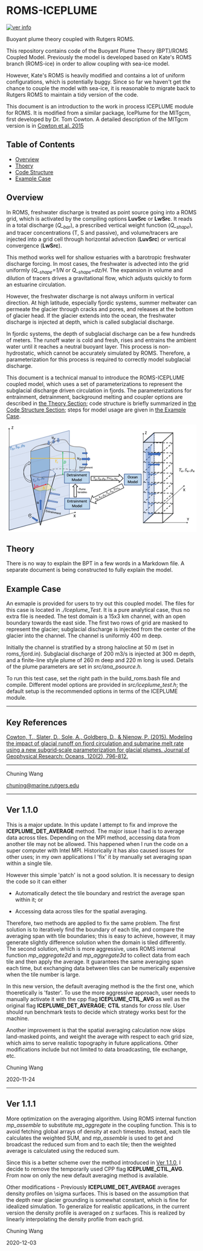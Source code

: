 # ROMS-ICEPLUME

[![ver info](https://img.shields.io/badge/ROMS%20ver3.9-ICEPLUME%20ver1.1.1-brightgreen.svg)](https://github.com/ChuningWang/roms-iceplume)

Buoyant plume theory coupled with Rutgers ROMS.

This repository contains code of the Buoyant Plume Theory (BPT)/ROMS Coupled Model. Previously the model is developed based on Kate's ROMS branch (ROMS-ice) in order to allow coupling with sea-ice model.

However, Kate's ROMS is heavily modified and contains a lot of uniform configurations, which is potentially buggy. Since so far we haven't get the chance to couple the model with sea-ice, it is reasonable to migrate back to Rutgers ROMS to maintain a tidy version of the code.

This document is an introduction to the work in process ICEPLUME module for ROMS. It is modified from a similar package, IcePlume for the MITgcm, first developed by Dr. Tom Cowton. A detailed description of the MITgcm version is in [Cowton et al. 2015](#key-references)

## Table of Contents

- [Overview](#overview)
- [Thoery](#theory)
- [Code Structure](#code-structure)
- [Example Case](#example-case)

## Overview

In ROMS, freshwater discharge is treated as point source going into a ROMS grid, which is activated by the compiling options **LuvSrc** or **LwSrc**. It reads in a total discharge (*Q_<sub>bar</sub>*), a prescribed vertical weight function (*Q_<sub>shape</sub>*), and tracer concentrations (T, S and passive), and volume/tracers are injected into a grid cell through horizontal advection (**LuvSrc**) or vertical convergence (**LwSrc**).

This method works well for shallow estuaries with a barotropic freshwater discharge forcing. In most cases, the freshwater is advected into the grid uniformly (*Q_<sub>shape</sub>=1/N* or *Q_<sub>shape</sub>=dz/H*. The expansion in volume and dilution of tracers drives a gravitational flow, which adjusts quickly to form an estuarine circulation.

However, the freshwater discharge is not always uniform in vertical direction. At high latitude, especially fjordic systems, summer meltwater can permeate the glacier through cracks and pores, and releases at the bottom of glacier head. If the glacier extends into the ocean, the freshwater discharge is injected at depth, which is called subglacial discharge.

In fjordic systems, the depth of subglacial discharge can be a few hundreds of meters. The runoff water is cold and fresh, rises and entrains the ambient water until it reaches a neutral buoyant layer. This process is non-hydrostatic, which cannot be accurately simulated by ROMS. Therefore, a parameterization for this process is required to correctly model subglacial discharge.

This document is a technical manual to introduce the ROMS-ICEPLUME coupled model, which uses a set of parameterizations to represent the subglacial discharge driven circulation in fjords. The parameterizations for entrainment, detrainment, background melting and coupler options are described in [the Theory Section](#theory); code structure is briefly summarized in [the Code Structure Section](#code-structure); steps for model usage are given in [the Example Case](#example-case).

![schem](readme_figs/schematics.png)

## Theory
There is no way to explain the BPT in a few words in a Markdown file. A separate document is being constructed to fully explain the model.

## Example Case
An exmaple is provided for users to try out this coupled model. The files for this case is located in *./Iceplume\_Test*. It is a pure analytical case, thus no extra file is needed. The test domain is a 15x3 km channel, with an open boundary towards the east side. The first two rows of grid are masked to represent the glacier; subglacial discharge is injected from the center of the glacier into the channel. The channel is uniformly 400 m deep.

Initially the channel is stratified by a strong halocline at 50 m (set in roms\_fjord.in). Subglacial discharge of 200 m3/s is injected at 300 m depth, and a finite-line style plume of 260 m deep and 220 m long is used. Details of the plume parameters are set in *src/ana\_psource.h*.

To run this test case, set the right path in the build\_roms.bash file and compile. Different model options are provided in *src/iceplume\_test.h*; the default setup is the recommended options in terms of the ICEPLUME module.

---

## Key References
[Cowton, T., Slater, D., Sole, A., Goldberg, D., & Nienow, P. (2015). Modeling the impact of glacial runoff on fjord circulation and submarine melt rate using a new subgrid‐scale parameterization for glacial plumes. Journal of Geophysical Research: Oceans, 120(2), 796-812.](https://agupubs.onlinelibrary.wiley.com/doi/10.1002/2014JC010324)

---

Chuning Wang

chuning@marine.rutgers.edu

---

## Ver 1.1.0
This is a major update. In this update I attempt to fix and improve the **ICEPLUME_DET_AVERAGE** method. The major issue I had is to average data across tiles. Depending on the MPI method, accessing data from another tile may not be allowed. This happened when I run the code on a super computer with Intel MPI. Historically it has also caused issues for other uses; in my own applications I 'fix' it by manually set averaging span within a single tile.

However this simple 'patch' is not a good solution. It is necessary to design the code so it can either

- Automatically detect the tile boundary and restrict the average span within it; or

- Accessing data across tiles for the spatial averaging.

Therefore, two methods are applied to fix the same problem. The first solution is to iteratively find the boundary of each tile, and compare the averaging span with tile boundaries; this is easy to achieve, however, it may generate slightly difference solution when the domain is tiled differently. The second solution, which is more aggressive, uses ROMS internal function *mp_aggregate2d* and *mp_aggregate3d* to collect data from each tile and then apply the average. It guarantees the same averaging span each time, but exchanging data between tiles can be numerically expensive when the tile number is large.

In this new version, the default averaging method is the the first one, which thoeretically is 'faster'. To use the more aggressive approach, user needs to manually activate it with the cpp flag **ICEPLUME_CTIL_AVG** as well as the original flag **ICEPLUME_DET_AVERAGE**; **CTIL** stands for *cross tile*. User should run benchmark tests to decide which strategy works best for the machine.

Another improvement is that the spatial averaging calculation now skips land-masked points, and weight the average with respect to each grid size, which aims to serve realistic topography in future applications. Other modifications include but not limited to data broadcasting, tile exchange, etc.

Chuning Wang

2020-11-24

---

## Ver 1.1.1
More optimization on the averaging algorithm. Using ROMS internal function *mp_assemble* to substitute *mp_aggregate* in the coupling function. This is to avoid fetching global arrays of density at each timestep. Instead, each tile calculates the weighted SUM, and *mp_assemble* is used to get and broadcast the reduced sum from and to each tile; then the weighted average is calculated using the reduced sum.

Since this is a better scheme over the method introduced in [Ver 1.1.0](##Ver-1.1.0), I decide to remove the temporarily used CPP flag **ICEPLUME_CTIL_AVG**. From now on only the new default averaging method is available.

Other modifications - Previously **ICEPLUME_DET_AVERAGE** averages density profiles on \sigma surfaces. This is based on the assumption that the depth near glacier grounding is somewhat constant, which is fine for idealized simulation. To generalize for realistic applications, in the current version the density profile is averaged on z surfaces. This is realized by linearly interpolating the density profile from each grid.

Chuning Wang

2020-12-03
